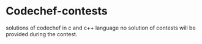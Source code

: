 # Codechef-contests
solutions of codechef in c and c++ language
no solution of contests will be provided during the contest.
